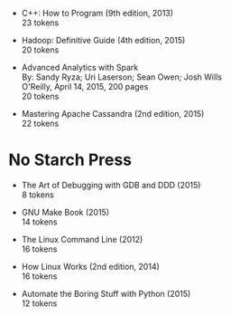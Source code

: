 * C++: How to Program (9th edition, 2013)
<br> 23 tokens

* Hadoop: Definitive Guide (4th edition, 2015)
<br> 20 tokens

* Advanced Analytics with Spark
<br>By: Sandy Ryza; Uri Laserson; Sean Owen; Josh Wills
<br>O'Reilly, April 14, 2015, 200 pages
<br> 20 tokens

* Mastering Apache Cassandra (2nd edition, 2015)
<br> 22 tokens

# No Starch Press

* The Art of Debugging with GDB and DDD (2015)
<br> 8 tokens

* GNU Make Book (2015)
<br> 14 tokens

* The Linux Command Line (2012)
<br> 16 tokens

* How Linux Works (2nd edition, 2014)
<br> 16 tokens

* Automate the Boring Stuff with Python (2015)
<br> 12 tokens
